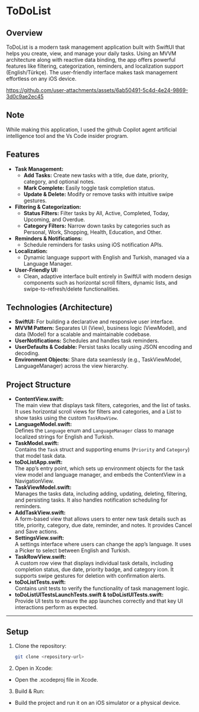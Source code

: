 # ToDoList

## Overview
ToDoList is a modern task management application built with SwiftUI that helps you create, view, and manage your daily tasks. Using an MVVM architecture along with reactive data binding, the app offers powerful features like filtering, categorization, reminders, and localization support (English/Türkçe). The user-friendly interface makes task management effortless on any iOS device.

https://github.com/user-attachments/assets/6ab50491-5c4d-4e24-9869-3d0c9ae2ec45

## Note
While making this application, I used the github Copilot agent artificial intelligence tool and the Vs Code insider program.

## Features
- **Task Management:**  
  - **Add Tasks:** Create new tasks with a title, due date, priority, category, and optional notes.  
  - **Mark Complete:** Easily toggle task completion status.  
  - **Update & Delete:** Modify or remove tasks with intuitive swipe gestures.
- **Filtering & Categorization:**  
  - **Status Filters:** Filter tasks by All, Active, Completed, Today, Upcoming, and Overdue.
  - **Category Filters:** Narrow down tasks by categories such as Personal, Work, Shopping, Health, Education, and Other.
- **Reminders & Notifications:**  
  - Schedule reminders for tasks using iOS notification APIs.
- **Localization:**  
  - Dynamic language support with English and Turkish, managed via a Language Manager.
- **User-Friendly UI:**  
  - Clean, adaptive interface built entirely in SwiftUI with modern design components such as horizontal scroll filters, dynamic lists, and swipe-to-refresh/delete functionalities.

## Technologies (Architecture)
- **SwiftUI:** For building a declarative and responsive user interface.
- **MVVM Pattern:** Separates UI (View), business logic (ViewModel), and data (Model) for a scalable and maintainable codebase.
- **UserNotifications:** Schedules and handles task reminders.
- **UserDefaults & Codable:** Persist tasks locally using JSON encoding and decoding.
- **Environment Objects:** Share data seamlessly (e.g., TaskViewModel, LanguageManager) across the view hierarchy.

## Project Structure
- **ContentView.swift:**  
  The main view that displays task filters, categories, and the list of tasks. It uses horizontal scroll views for filters and categories, and a List to show tasks using the custom `TaskRowView`.
- **LanguageModel.swift:**  
  Defines the `Language` enum and `LanguageManager` class to manage localized strings for English and Turkish.
- **TaskModel.swift:**  
  Contains the `Task` struct and supporting enums (`Priority` and `Category`) that model task data.
- **toDoListApp.swift:**  
  The app’s entry point, which sets up environment objects for the task view model and language manager, and embeds the ContentView in a NavigationView.
- **TaskViewModel.swift:**  
  Manages the tasks data, including adding, updating, deleting, filtering, and persisting tasks. It also handles notification scheduling for reminders.
- **AddTaskView.swift:**  
  A form-based view that allows users to enter new task details such as title, priority, category, due date, reminder, and notes. It provides Cancel and Save actions.
- **SettingsView.swift:**  
  A settings interface where users can change the app’s language. It uses a Picker to select between English and Turkish.
- **TaskRowView.swift:**  
  A custom row view that displays individual task details, including completion status, due date, priority badge, and category icon. It supports swipe gestures for deletion with confirmation alerts.
- **toDoListTests.swift:**  
  Contains unit tests to verify the functionality of task management logic.
- **toDoListUITestsLaunchTests.swift & toDoListUITests.swift:**  
  Provide UI tests to ensure the app launches correctly and that key UI interactions perform as expected.

------------------------------------------------------------------------------------------------------------------------------------------

## Setup
1. Clone the repository:
   ```bash
   git clone <repository-url>

2. Open in Xcode:
- Open the .xcodeproj file in Xcode.

3. Build & Run:
- Build the project and run it on an iOS simulator or a physical device.

